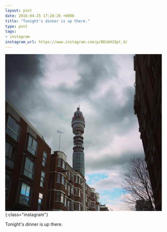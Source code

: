 ```yaml
---
layout: post
date: 2016-04-25 17:28:26 +0000
title: "Tonight's dinner is up there."
type: post
tags:
- instagram
instagram_url: https://www.instagram.com/p/BEobH1Qpt_d/
---
```


![Instagram - BEobH1Qpt_d](/assets/BEobH1Qpt_d.jpg){:class="instagram"}

Tonight's dinner is up there.
